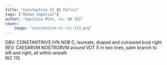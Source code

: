 ```yaml
---
title: "Constantine II AE Follis"
tags: ["Roman Imperial"]
author: "Aquileia Mint, ca. AD 322"
cover:
    image: "constantine-ii-ric-113.png"
---
```


OBV: CONSTANTINVS IVN NOB C, laureate, draped and cuirassed bust right  
REV: CAESARVM NOSTRORVM around VOT X in two lines, palm branch to left and right, all within wreath  
RIC 113